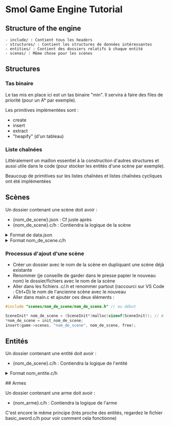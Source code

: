 # Smol Game Engine Tutorial

## Structure of the engine

```
- include/ : Contient tous les headers
- structures/ : Contient les structures de données intéressantes
- entities/ : Contient des dossiers relatifs à chaque entité
- scenes/ : Même chose pour les scènes
```

## Structures

### Tas binaire

Le tas mis en place ici est un tas binaire "min". Il servira à faire des files de priorité (pour un A* par exemple).

Les primitives implémentées sont :
- create
- insert
- extract
- "heapify" (d'un tableau)

### Liste chaînées

Littéralement un maillon essentiel à la construction d'autres structures et aussi utile dans le code (pour stocker les entités d'une scène par exemple).

Beaucoup de primitives sur les listes chaînées et listes chaînées cycliques ont été implémentées

## Scènes

Un dossier contenant une scène doit avoir :
- {nom_de_scene}.json : Cf juste après
- {nom_de_scene}.c/h : Contiendra la logique de la scène

<details>
<summary>Format de data.json</summary>
Le fichier `data.json` doit suivre ce format :
```json
{
    "name": "Exemple level", // The name can not be 'none'
    "background" : "src_assets_{name_of_the_file_including_the_path_with_underscores}", // Key of the resource hashmap
    "structures" : [
        {
            "x" : 0, // Grid position
            "y" : 0, // Grid position
            "texture" : "src_assets_structures_wall",
            "allow_pass_through" : 8, // On 4 bits : first bit : left, then cyclig clockwise
            "teleport_to_scene" : "none"
        },
        {
            "x" : 10,
            "y" : 5,
            "texture" : "src_assets_structures_door",
            "allow_pass_through" : 8,
            "teleport_to_scene" : "scene02_3_2" // On indique le nom de la scène et où se TP dedans
        }
    ],
    "entities" : [
        {
            "x" : 50,
            "y" : 50,
            "entity" : "monster1" // Name of the key in the hashtable
        }
    ]
}
```

Allow pass through est un paramètre entier qui représente en réalité la valeur codée sur 4 bits (abcd) où :
- a représente à gauche
- b en haut
- c à droite
- d en bas
Et si (par exemple) a vaut 1 alors le joueur peut passer à travers l'objet s'il arrive par la gauche

</details>

<details>
    <summary>Format nom_de_scene.c/h</summary>

```c
void update_nom_de_scene(GameData* game) {
    // update the scene
    return;
}

void event_handler_nom_de_scene(GameData* game) {
    // update the scene
    return;
}


Scene* init_scene01(GameData* game) {
    Scene* scene = init_scene("nom_de_scene"); // Le nom ici DOIT ABSOLUMENT CORRESPONDRE au nom du dossier dans lequel le fichier .c est stocké
    
    scene->update = update_nom_de_scene;
    scene->event_handler = event_handler;
    return scene;
}

```
</details>

### Processus d'ajout d'une scène

- Créer un dossier avec le nom de la scène en dupliquant une scène déjà existante
- Renommer (je conseille de garder dans le presse papier le nouveau nom) le dossier/fichiers avec le nom de la scène
- Aller dans les fichiers .c/.h et renommer partout (raccourci sur VS Code : Ctrl+D) le nom de l'ancienne scène avec le nouveau
- Aller dans main.c et ajouter ces deux éléments :
```c
#include "scenes/nom_de_scene/nom_de_scene.h" // au début
```
```c
SceneInit* nom_de_scene = (SceneInit*)malloc(sizeof(SceneInit)); // A l'endroit où il y a tous les init de scenbe
*nom_de_scene = init_nom_de_scene;
insert(game->scenes, "nom_de_scene", nom_de_scene, free);

```

## Entités

Un dossier contenant une entité doit avoir :
- {nom_de_scene}.c/h : Contiendra la logique de l'entité

<details>
    <summary>Format nom_entite.c/h</summary>

```c
#include "nom_entite.h"

#include <SDL2/SDL.h>

void update_nom_entite(GameData* game, Entity* nom_entite, float delta_t) {
	if (nom_entite == NULL) {
		return;
	}
    // Exemple de logique de monstre

	// int* damage = get(nom_entite->objects, "damage", strcmp);
	// if (damage == NULL) {
	// 	return;
	// }

	// bool* is_attacking = get(nom_entite->objects, "is_attacking", strcmp);
	// if (is_attacking == NULL) {
	// 	return;
	// }
	
	// follow_player(game, nom_entite, 30, 30);
	// update_entity_movement(game, nom_entite, delta_t, true);
	// if (are_colliding(nom_entite->hit_box, game->player->hurt_box)) {
	// 	damage_entity(game, game->player, *damage, 1000, -1);
	// 	*is_attacking = true;
	// }
	// else {
	// 	*is_attacking = false;
    // }
	return;
}
void event_handler_nom_entite(Entity* nom_entite, GameData* game) {
	(void)nom_entite;
	(void)game;
    // utilse si PNJ ou joueur
    
	return;
}

void update_animation_nom_entite(Entity* e, float delta) {
	(void)delta;
	// On vient juste modifier e->etat selon certaines conditions

	return;
}

Entity* init_nom_entite(GameData* game, int x, int y) {
	int* nbs = malloc(nombre de ligne dans la sheet * sizeof(int));
	nbs[0] = nb de frame sur la 1ere ligne;	 // idle
	nbs[1] = nb de frame sur la 2eme ligne
	...
	int* lock = malloc(nombre de ligne dans la sheet  * sizeof(int));
	lock[0] = nb de frames qu on veut "lock" sur la 1ere ligne;
	...

	SDL_Texture* spritesheet = loadTextureFromMemory(game, "src_assets_entities_NOM DE LA SPRITE SHEET");	// to change

    // Changer ici les FPS, la taille d'une case dans la sprite sheet, le nombre d'HP et si l'entité doit avoir une hitbox ou non
	Entity* nom_entite = init_entity(x, y, 14, spritesheet, 16, 16, nbs, lock, update_nom_entite, event_handler_nom_entite, update_animation_nom_entite, 9, true);

    // Exemple de l'utilisation de la hashtable objects
	// int* duck_damage = malloc(sizeof(int));
	// *duck_damage = 1;
	// insert(nom_entite->objects, "damage", duck_damage, free);

	// bool* is_attacking = malloc(sizeof(bool));
	// *is_attacking = false;
	// insert(nom_entite->objects, "is_attacking", is_attacking, free);

	return nom_entite;
}

```

### Processus d'ajout d'une entité

Le même (modulo les chemins à changer) que pour les scènes. (Création de dossier/fichier avec bon nom + ajout dans main.c)

</details>

## Armes

Un dossier contenant une arme doit avoir :
- {nom_arme}.c/h : Contiendra la logique de l'arme

C'est encore le même principe (très proche des entités, regardez le fichier basic_sword.c/h pour voir comment cela fonctionne)